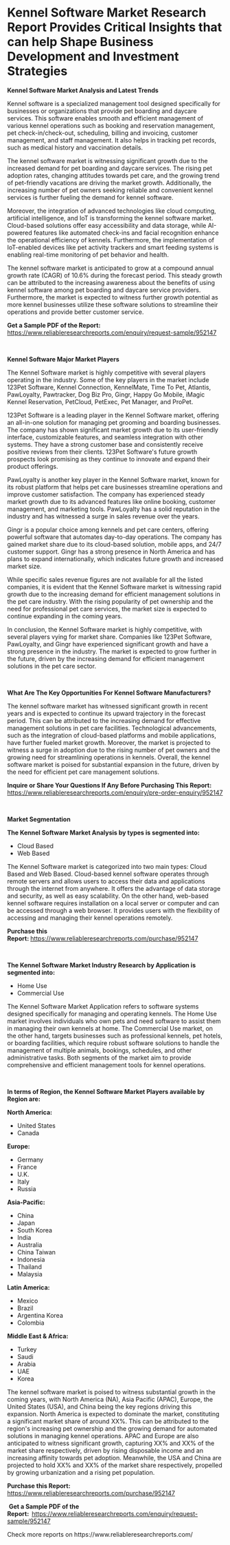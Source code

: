 <p><h1>Kennel Software Market Research Report Provides Critical Insights that can help Shape Business Development and Investment Strategies</h1></p><p><strong>Kennel Software Market Analysis and Latest Trends</strong></p>
<p><p>Kennel software is a specialized management tool designed specifically for businesses or organizations that provide pet boarding and daycare services. This software enables smooth and efficient management of various kennel operations such as booking and reservation management, pet check-in/check-out, scheduling, billing and invoicing, customer management, and staff management. It also helps in tracking pet records, such as medical history and vaccination details.</p><p>The kennel software market is witnessing significant growth due to the increased demand for pet boarding and daycare services. The rising pet adoption rates, changing attitudes towards pet care, and the growing trend of pet-friendly vacations are driving the market growth. Additionally, the increasing number of pet owners seeking reliable and convenient kennel services is further fueling the demand for kennel software.</p><p>Moreover, the integration of advanced technologies like cloud computing, artificial intelligence, and IoT is transforming the kennel software market. Cloud-based solutions offer easy accessibility and data storage, while AI-powered features like automated check-ins and facial recognition enhance the operational efficiency of kennels. Furthermore, the implementation of IoT-enabled devices like pet activity trackers and smart feeding systems is enabling real-time monitoring of pet behavior and health.</p><p>The kennel software market is anticipated to grow at a compound annual growth rate (CAGR) of 10.6% during the forecast period. This steady growth can be attributed to the increasing awareness about the benefits of using kennel software among pet boarding and daycare service providers. Furthermore, the market is expected to witness further growth potential as more kennel businesses utilize these software solutions to streamline their operations and provide better customer service.</p></p>
<p><strong>Get a Sample PDF of the Report:&nbsp;</strong> <a href="https://www.reliableresearchreports.com/enquiry/request-sample/952147">https://www.reliableresearchreports.com/enquiry/request-sample/952147</a></p>
<p>&nbsp;</p>
<p><strong>Kennel Software Major Market Players</strong></p>
<p><p>The Kennel Software market is highly competitive with several players operating in the industry. Some of the key players in the market include 123Pet Software, Kennel Connection, KennelMate, Time To Pet, Atlantis, PawLoyalty, Pawtracker, Dog Biz Pro, Gingr, Happy Go Mobile, iMagic Kennel Reservation, PetCloud, PetExec, Pet Manager, and ProPet.</p><p>123Pet Software is a leading player in the Kennel Software market, offering an all-in-one solution for managing pet grooming and boarding businesses. The company has shown significant market growth due to its user-friendly interface, customizable features, and seamless integration with other systems. They have a strong customer base and consistently receive positive reviews from their clients. 123Pet Software's future growth prospects look promising as they continue to innovate and expand their product offerings.</p><p>PawLoyalty is another key player in the Kennel Software market, known for its robust platform that helps pet care businesses streamline operations and improve customer satisfaction. The company has experienced steady market growth due to its advanced features like online booking, customer management, and marketing tools. PawLoyalty has a solid reputation in the industry and has witnessed a surge in sales revenue over the years.</p><p>Gingr is a popular choice among kennels and pet care centers, offering powerful software that automates day-to-day operations. The company has gained market share due to its cloud-based solution, mobile apps, and 24/7 customer support. Gingr has a strong presence in North America and has plans to expand internationally, which indicates future growth and increased market size.</p><p>While specific sales revenue figures are not available for all the listed companies, it is evident that the Kennel Software market is witnessing rapid growth due to the increasing demand for efficient management solutions in the pet care industry. With the rising popularity of pet ownership and the need for professional pet care services, the market size is expected to continue expanding in the coming years.</p><p>In conclusion, the Kennel Software market is highly competitive, with several players vying for market share. Companies like 123Pet Software, PawLoyalty, and Gingr have experienced significant growth and have a strong presence in the industry. The market is expected to grow further in the future, driven by the increasing demand for efficient management solutions in the pet care sector.</p></p>
<p>&nbsp;</p>
<p><strong>What Are The Key Opportunities For Kennel Software Manufacturers?</strong></p>
<p><p>The kennel software market has witnessed significant growth in recent years and is expected to continue its upward trajectory in the forecast period. This can be attributed to the increasing demand for effective management solutions in pet care facilities. Technological advancements, such as the integration of cloud-based platforms and mobile applications, have further fueled market growth. Moreover, the market is projected to witness a surge in adoption due to the rising number of pet owners and the growing need for streamlining operations in kennels. Overall, the kennel software market is poised for substantial expansion in the future, driven by the need for efficient pet care management solutions.</p></p>
<p><strong>Inquire or Share Your Questions If Any Before Purchasing This Report:</strong> <a href="https://www.reliableresearchreports.com/enquiry/pre-order-enquiry/952147">https://www.reliableresearchreports.com/enquiry/pre-order-enquiry/952147</a></p>
<p>&nbsp;</p>
<p><strong>Market Segmentation</strong></p>
<p><strong>The Kennel Software Market Analysis by types is segmented into:</strong></p>
<p><ul><li>Cloud Based</li><li>Web Based</li></ul></p>
<p><p>The Kennel Software market is categorized into two main types: Cloud Based and Web Based. Cloud-based kennel software operates through remote servers and allows users to access their data and applications through the internet from anywhere. It offers the advantage of data storage and security, as well as easy scalability. On the other hand, web-based kennel software requires installation on a local server or computer and can be accessed through a web browser. It provides users with the flexibility of accessing and managing their kennel operations remotely.</p></p>
<p><strong>Purchase this Report:&nbsp;</strong><a href="https://www.reliableresearchreports.com/purchase/952147">https://www.reliableresearchreports.com/purchase/952147</a></p>
<p>&nbsp;</p>
<p><strong>The Kennel Software Market Industry Research by Application is segmented into:</strong></p>
<p><ul><li>Home Use</li><li>Commercial Use</li></ul></p>
<p><p>The Kennel Software Market Application refers to software systems designed specifically for managing and operating kennels. The Home Use market involves individuals who own pets and need software to assist them in managing their own kennels at home. The Commercial Use market, on the other hand, targets businesses such as professional kennels, pet hotels, or boarding facilities, which require robust software solutions to handle the management of multiple animals, bookings, schedules, and other administrative tasks. Both segments of the market aim to provide comprehensive and efficient management tools for kennel operations.</p></p>
<p>&nbsp;</p>
<p><strong>In terms of Region, the Kennel Software Market Players available by Region are:</strong></p>
<p>
    <p> <strong> North America: </strong>
        <ul>
            <li>United States</li>
            <li>Canada</li>
        </ul>
        </p> 
    <p> <strong> Europe: </strong>
        <ul>
            <li>Germany</li>
            <li>France</li>
            <li>U.K.</li>
            <li>Italy</li>
            <li>Russia</li>
        </ul>
        </p> 
    <p> <strong> Asia-Pacific: </strong>
        <ul>
            <li>China</li>
            <li>Japan</li>
            <li>South Korea</li>
            <li>India</li>
            <li>Australia</li>
            <li>China Taiwan</li>
            <li>Indonesia</li>
            <li>Thailand</li>
            <li>Malaysia</li>
        </ul>
        </p> 
    <p> <strong> Latin America: </strong>
        <ul>
            <li>Mexico</li>
            <li>Brazil</li>
            <li>Argentina Korea</li>
            <li>Colombia</li>
        </ul>
        </p> 
    <p> <strong> Middle East & Africa: </strong>
        <ul>
            <li>Turkey</li>
            <li>Saudi</li>
            <li>Arabia</li>
            <li>UAE</li>
            <li>Korea</li>
        </ul>
    </p>
    </p>
<p><p>The kennel software market is poised to witness substantial growth in the coming years, with North America (NA), Asia Pacific (APAC), Europe, the United States (USA), and China being the key regions driving this expansion. North America is expected to dominate the market, constituting a significant market share of around XX%. This can be attributed to the region's increasing pet ownership and the growing demand for automated solutions in managing kennel operations. APAC and Europe are also anticipated to witness significant growth, capturing XX% and XX% of the market share respectively, driven by rising disposable income and an increasing affinity towards pet adoption. Meanwhile, the USA and China are projected to hold XX% and XX% of the market share respectively, propelled by growing urbanization and a rising pet population.</p></p>
<p><strong>Purchase this Report: </strong><a href="https://www.reliableresearchreports.com/purchase/952147">https://www.reliableresearchreports.com/purchase/952147</a></p>
<p>&nbsp;<strong>Get a Sample PDF of the Report:&nbsp;&nbsp;</strong><a href="https://www.reliableresearchreports.com/enquiry/request-sample/952147">https://www.reliableresearchreports.com/enquiry/request-sample/952147</a></p>
<p><strong></strong></p>
<p>Check more reports on https://www.reliableresearchreports.com/</p>
